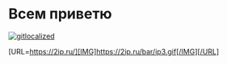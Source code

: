 # Всем приветю


[![gitlocalized ](https://gitlocalize.com/repo/6149/ru/badge.svg)](https://gitlocalize.com/repo/6149/ru?utm_source=badge)


[URL=https://2ip.ru/][IMG]https://2ip.ru/bar/ip3.gif[/IMG][/URL]
